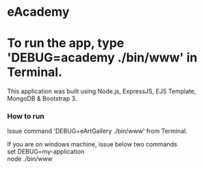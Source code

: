 eAcademy
========
To run the app, type 'DEBUG=academy ./bin/www' in Terminal. 
========
This application was built using Node.js, ExpressJS, EJS Template, MongoDB & Bootstrap 3.

<h3>How to run</h3>
Issue command 'DEBUG=eArtGallery ./bin/www' from Terminal.

If you are on windows machine, issue below two commands <br>
set DEBUG=my-application <br>
node ./bin/www 
